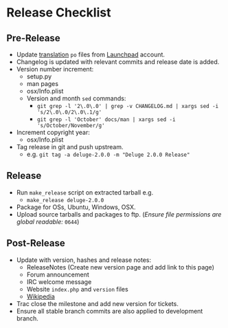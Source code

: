 # Release Checklist

## Pre-Release

- Update [translation](../contributing/translations.md) `po` files from
  [Launchpad](https://translations.launchpad.net/deluge) account.
- Changelog is updated with relevant commits and release date is added.
- Version number increment:
  - setup.py
  - man pages
  - osx/Info.plist
  - Version and month `sed` commands:
    - `git grep -l '2\.0\.0' | grep -v CHANGELOG.md | xargs sed -i 's/2\.0\.0/2\.0\.1/g'`
    - `git grep -l 'October' docs/man | xargs sed -i 's/October/November/g'`
- Increment copyright year:
  - osx/Info.plist
- Tag release in git and push upstream.
  - e.g. `git tag -a deluge-2.0.0 -m "Deluge 2.0.0 Release"`

## Release

- Run `make_release` script on extracted tarball e.g.
  - `make_release deluge-2.0.0`
- Package for OSs, Ubuntu, Windows, OSX.
- Upload source tarballs and packages to ftp.
  (_Ensure file permissions are global readable:_ `0644`)

## Post-Release

- Update with version, hashes and release notes:
  - ReleaseNotes (Create new version page and add link to this page)
  - Forum announcement
  - IRC welcome message
  - Website `index.php` and `version` files
  - [Wikipedia](http://en.wikipedia.org/wiki/Deluge_%28software%29)
- Trac close the milestone and add new version for tickets.
- Ensure all stable branch commits are also applied to development branch.
